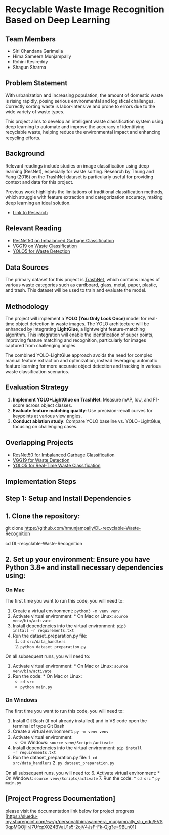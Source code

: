 # Recyclable Waste Image Recognition Based on Deep Learning

## Team Members
- Siri Chandana Garimella
- Hima Sameera Munjampally
- Rohini Kesireddy
- Shagun Sharma

## Problem Statement
With urbanization and increasing population, the amount of domestic waste is rising rapidly, posing serious environmental and logistical challenges. Correctly sorting waste is labor-intensive and prone to errors due to the wide variety of waste types. 

This project aims to develop an intelligent waste classification system using deep learning to automate and improve the accuracy of identifying recyclable waste, helping reduce the environmental impact and enhancing recycling efforts.

## Background
Relevant readings include studies on image classification using deep learning (ResNet), especially for waste sorting. Research by Thung and Yang (2016) on the TrashNet dataset is particularly useful for providing context and data for this project. 

Previous work highlights the limitations of traditional classification methods, which struggle with feature extraction and categorization accuracy, making deep learning an ideal solution.

- [Link to Research](https://www.sciencedirect.com/science/article/abs/pii/S0921344921002457)

## Relevant Reading
- [ResNet50 on Imbalanced Garbage Classification](https://www.kaggle.com/code/farzadnekouei/imbalanced-garbage-classification-resnet50)
- [VGG19 on Waste Classification](https://ieeexplore.ieee.org/document/9499291/references#references)
- [YOLO5 for Waste Detection](https://www.sciencedirect.com/science/article/abs/pii/S095965262301716X)

## Data Sources
The primary dataset for this project is [TrashNet](https://www.kaggle.com/datasets/feyzazkefe/trashnet), which contains images of various waste categories such as cardboard, glass, metal, paper, plastic, and trash. This dataset will be used to train and evaluate the model.

## Methodology
The project will implement a **YOLO (You Only Look Once)** model for real-time object detection in waste images. The YOLO architecture will be enhanced by integrating **LightGlue**, a lightweight feature-matching algorithm. This integration will enable the identification of super points, improving feature matching and recognition, particularly for images captured from challenging angles.

The combined YOLO-LightGlue approach avoids the need for complex manual feature extraction and optimization, instead leveraging automatic feature learning for more accurate object detection and tracking in various waste classification scenarios.

## Evaluation Strategy
1. **Implement YOLO+LightGlue on TrashNet**: Measure mAP, IoU, and F1-score across object classes.
2. **Evaluate feature matching quality**: Use precision-recall curves for keypoints at various view angles.
3. **Conduct ablation study**: Compare YOLO baseline vs. YOLO+LightGlue, focusing on challenging cases.

## Overlapping Projects
- [ResNet50 for Imbalanced Garbage Classification](https://www.kaggle.com/code/farzadnekouei/imbalanced-garbage-classification-resnet50)
- [VGG19 for Waste Detection](https://ieeexplore.ieee.org/document/9499291/references#references)
- [YOLO5 for Real-Time Waste Classification](https://www.sciencedirect.com/science/article/abs/pii/S095965262301716X)
  
## Implementation Steps
## Step 1: Setup and Install Dependencies
## 1. Clone the repository:
  
  git clone https://github.com/hmunjampally/DL-recyclable-Waste-Recognition
  
  cd DL-recyclable-Waste-Recognition

## 2. Set up your environment: Ensure you have Python 3.8+ and install necessary dependencies using:

  ### On Mac
  The first time you want to run this code, you will need to:
  1. Create a virtual environment: <code>python3 -m venv venv</code>
  2. Activate virtual environment: 
    * On Mac or Linux: <code>source venv/bin/activate</code>
  3. Install dependencies into the virtual environment: <code>pip3 install -r requirements.txt</code>
  4. Run the dataset_preparation.py file:
     1. <code>cd src/data_handlers</code>
     2. <code>python dataset_preparation.py</code>

  On all subsequent runs, you will need to:
  1. Activate virtual environment: 
    * On Mac or Linux: <code>source venv/bin/activate</code>
  2. Run the code:
    * On Mac or Linux: 
      * <code>cd src</code>
      * <code>python main.py</code>

  ### On Windows
  The first time you want to run this code, you will need to:
  1. Install Git Bash (if not already installed) and in VS code open the terminal of type Git Bash
  2. Create a virtual environment: <code>py -m venv venv</code>
  3. Activate virtual environment: 
      * On Windows: <code>source venv/Scripts/activate</code>
  4. Install dependencies into the virtual environment: <code>pip install -r requirements.txt</code>
  5.  Run the dataset_preparation.py file:
     1.  <code>cd src/data_handlers</code>
     2.  <code>py dataset_preparation.py</code>

  On all subsequent runs, you will need to:
  6. Activate virtual environment: 
    * On Windows: <code>source venv/Scripts/activate</code>
  7. Run the code:
      * <code>cd src</code>
      * <code>py main.py</code>

## [Project Progress Documentation]

please visit the documentation link below for project progress
[https://sluedu-my.sharepoint.com/:w:/g/personal/himasameera_munjampally_slu_edu/EVS0qpMQOjlIrJ7UfcpX0Z4BVaU1s5-2ojV4JsF-Fk-Qjg?e=9BLn01]